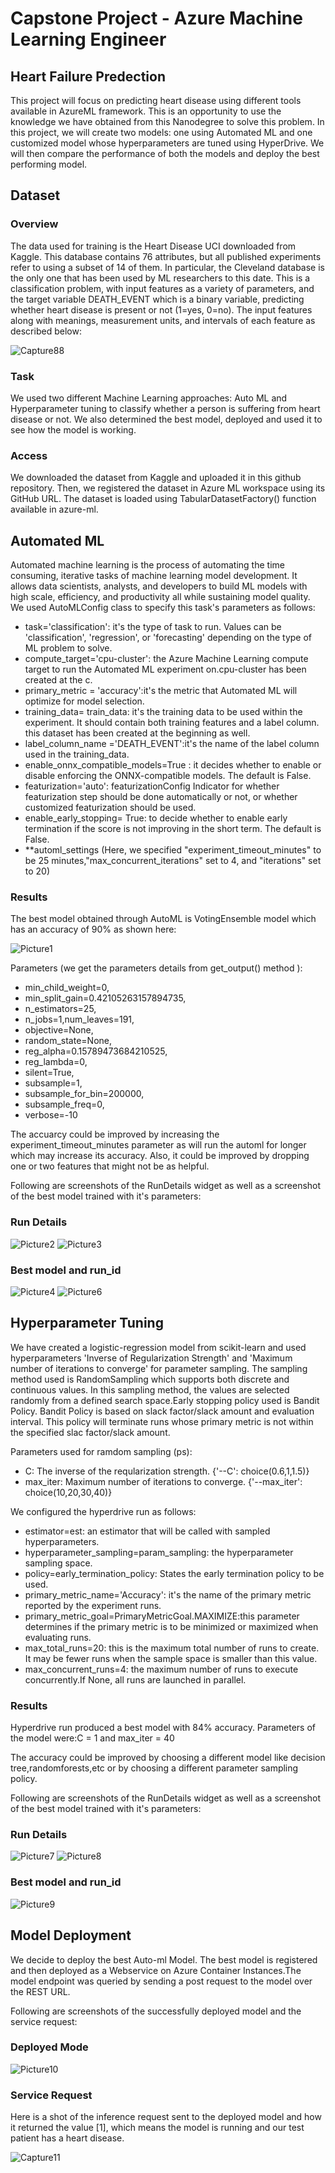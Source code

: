 

# Capstone Project - Azure Machine Learning Engineer 
   ## Heart Failure Predection 
This project will focus on predicting heart disease using different tools available in AzureML framework. This is an opportunity to use the knowledge we have obtained from this Nanodegree to solve this problem. In this project, we will create two models: one using Automated ML and one customized model whose hyperparameters are tuned using HyperDrive. We will then compare the performance of both the models and deploy the best performing model.
  
## Dataset

### Overview
The data used for training is the Heart Disease UCI downloaded from Kaggle. This database contains 76 attributes, but all published experiments refer to using a subset of 14 of them. In particular, the Cleveland database is the only one that has been used by ML researchers to this date. This is a classification problem, with input features as a variety of parameters, and the target variable DEATH_EVENT which is a binary variable, predicting whether heart disease is present or not (1=yes, 0=no). The input features along with meanings, measurement units, and intervals of each feature as described below:

![Capture88](https://user-images.githubusercontent.com/52258731/104820811-7c3a0980-5848-11eb-8315-5ab393c80209.JPG)

### Task
We used two different Machine Learning approaches: Auto ML and Hyperparameter tuning to classify whether a person is suffering from heart disease or not. We also determined the best model, deployed and used it to see how the model is working.

### Access
We downloaded the dataset from Kaggle and uploaded it in this github repository. Then, we registered the dataset in Azure ML workspace using its GitHub URL. The dataset is loaded using TabularDatasetFactory() function available in azure-ml.

## Automated ML
Automated machine learning is the process of automating the time consuming, iterative tasks of machine learning model development. It allows data scientists, analysts, and developers to build ML models with high scale, efficiency, and productivity all while sustaining model quality.
 We used AutoMLConfig class to specify this task's parameters as follows:
 
 - task='classification': it's the type of task to run. Values can be 'classification', 'regression', or 'forecasting' depending on the type of ML problem   	to solve.
 - compute_target='cpu-cluster': the Azure Machine Learning compute target to run the Automated ML experiment on.cpu-cluster has been created at the c.
 - primary_metric = 'accuracy':it's the metric that Automated ML will optimize for model selection.
 - training_data= train_data: it's the training data to be used within the experiment. It should contain both training features and a label column. this   	dataset has been created at the beginning as well.
 - label_column_name ='DEATH_EVENT':it's the name of the label column used in the training_data. 
 - enable_onnx_compatible_models=True : it decides whether to enable or disable enforcing the ONNX-compatible models. The default is False.
 - featurization='auto': featurizationConfig Indicator for whether featurization step should be done automatically or not, or whether customized 	   	featurization should be used. 
  - enable_early_stopping= True: to decide whether to enable early termination if the score is not improving in the short term. The default is False.
  - **automl_settings (Here, we specified "experiment_timeout_minutes" to be 25 minutes,"max_concurrent_iterations" set to 4, and "iterations" set to 20)

### Results

The best model obtained through AutoML is VotingEnsemble model which has an accuracy of 90% as shown here:

![Picture1](https://user-images.githubusercontent.com/52258731/104819266-72f76f80-583d-11eb-9a92-d0be147fc97f.png)

Parameters (we get the parameters details from get_output() method ):
 - min_child_weight=0,
 - min_split_gain=0.42105263157894735,
 - n_estimators=25,
 - n_jobs=1,num_leaves=191,
 - objective=None,
 - random_state=None,
 - reg_alpha=0.15789473684210525,
 - reg_lambda=0,
 - silent=True,
 - subsample=1,
 - subsample_for_bin=200000,
 - subsample_freq=0,
 - verbose=-10

The accuarcy could be improved by increasing the experiment_timeout_minutes parameter as will run the automl for longer which may increase its accuracy. Also, it could be improved by dropping one or two features that might not be as helpful. 

Following are screenshots of the RunDetails widget as well as a screenshot of the best model trained with it's parameters:

### Run Details

![Picture2](https://user-images.githubusercontent.com/52258731/104819295-97534c00-583d-11eb-8455-3c598e3d1d76.png)
![Picture3](https://user-images.githubusercontent.com/52258731/104819321-c1a50980-583d-11eb-9e5a-09603c129bd8.png)

### Best model and run_id

![Picture4](https://user-images.githubusercontent.com/52258731/104819354-ef8a4e00-583d-11eb-9a54-be389fb71301.png)
![Picture6](https://user-images.githubusercontent.com/52258731/104819364-00d35a80-583e-11eb-9953-d39eb5cc6aa6.png)


## Hyperparameter Tuning

We have created a logistic-regression model from scikit-learn and used hyperparameters 'Inverse of Regularization Strength' and 'Maximum number of iterations to converge' for parameter sampling. The sampling method used is RandomSampling which supports both discrete and continuous values. In this sampling method, the values are selected randomly from a defined search space.Early stopping policy used is Bandit Policy. Bandit Policy is based on slack factor/slack amount and evaluation interval. This policy will terminate runs whose primary metric is not within the specified slac factor/slack amount.

Parameters used for ramdom sampling (ps):

   - C: The inverse of the reqularization strength. {'--C': choice(0.6,1,1.5)}
   - max_iter: Maximum number of iterations to converge. {'--max_iter': choice(10,20,30,40)}

We configured the hyperdrive run as follows:

 - estimator=est: an estimator that will be called with sampled hyperparameters.
 - hyperparameter_sampling=param_sampling: the hyperparameter sampling space.
 - policy=early_termination_policy: States the early termination policy to be used.
 - primary_metric_name='Accuracy': it's the name of the primary metric reported by the experiment runs.
 - primary_metric_goal=PrimaryMetricGoal.MAXIMIZE:this parameter determines if the primary metric is to be minimized or maximized when evaluating runs.
 - max_total_runs=20: this is the maximum total number of runs to create. It may be fewer runs when the sample space is smaller than this value.
 - max_concurrent_runs=4: the maximum number of runs to execute concurrently.If None, all runs are launched in parallel.

### Results

Hyperdrive run produced a best model with 84% accuracy. Parameters of the model were:C = 1 and max_iter = 40

The accuracy could be improved by choosing a different model like decision tree,randomforests,etc or by choosing a different parameter sampling policy.

Following are screenshots of the RunDetails widget as well as a screenshot of the best model trained with it's parameters:

### Run Details

![Picture7](https://user-images.githubusercontent.com/52258731/104819380-22344680-583e-11eb-9e57-5479d0a8827a.png)
![Picture8](https://user-images.githubusercontent.com/52258731/104819385-31b38f80-583e-11eb-9d15-55c4a5af68d6.png)

### Best model and run_id

![Picture9](https://user-images.githubusercontent.com/52258731/104819411-59a2f300-583e-11eb-8cf6-a6397a251277.png)

## Model Deployment 
We decide to deploy the best Auto-ml Model. The best model is registered and then deployed as a Webservice on Azure Container Instances.The model endpoint was queried by sending a post request to the model over the REST URL.

Following are screenshots of the successfully deployed model and the service request:

### Deployed Mode

![Picture10](https://user-images.githubusercontent.com/52258731/104819428-83f4b080-583e-11eb-9240-e7da2323b1dc.png)

### Service Request
Here is a shot of the inference request sent to the deployed model and how it returned the value [1], which means the model is running and our test patient has a heart disease.

![Capture11](https://user-images.githubusercontent.com/52258731/104838984-6de30080-58cf-11eb-9b3d-9e5a359b870d.JPG)



